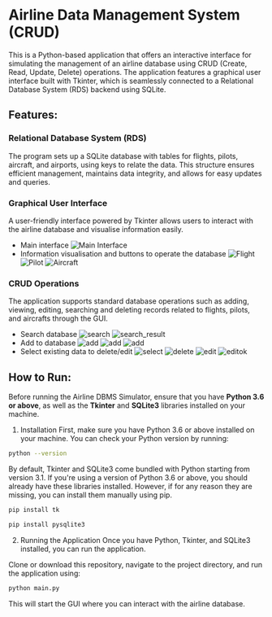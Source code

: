# Airline Data Management System (CRUD)

This is a Python-based application that offers an interactive interface for simulating the management of an airline database using CRUD (Create, Read, Update, Delete) operations. The application features a graphical user interface built with Tkinter, which is seamlessly connected to a Relational Database System (RDS) backend using SQLite.

## Features:
### Relational Database System (RDS)
The program sets up a SQLite database with tables for flights, pilots, aircraft, and airports, using keys to relate the data. This structure ensures efficient management, maintains data integrity, and allows for easy updates and queries.

### Graphical User Interface
A user-friendly interface powered by Tkinter allows users to interact with the airline database and visualise information easily.
- Main interface
![Main Interface](images/main.png)
- Information visualisation and buttons to operate the database
![Flight](images/flight_display.png)
![Pilot](images/pilots_display.png)
![Aircraft](images/aircrafts_display.png)

### CRUD Operations
The application supports standard database operations such as adding, viewing, editing, searching and deleting records related to flights, pilots, and aircrafts through the GUI.
- Search database
![search](images/flight_search.png)
![search_result](images/flight_search_result.png)
- Add to database
![add](images/flight_add.png)
![add](images/flight_add2.png)
![add](images/flight_add3.png)
- Select existing data to delete/edit
![select](images/flight_messagebox.png)
![delete](images/flight_delete.png)
![edit](images/flight_edit.png)
![editok](images/flight_editok.png)

## How to Run:
Before running the Airline DBMS Simulator, ensure that you have **Python 3.6 or above**, as well as the **Tkinter** and **SQLite3** libraries installed on your machine.

1. Installation
First, make sure you have Python 3.6 or above installed on your machine. You can check your Python version by running:
```bash
python --version
```
By default, Tkinter and SQLite3 come bundled with Python starting from version 3.1. If you're using a version of Python 3.6 or above, you should already have these libraries installed. However, if for any reason they are missing, you can install them manually using pip.
```bash
pip install tk
```
```bash
pip install pysqlite3
```

2. Running the Application
Once you have Python, Tkinter, and SQLite3 installed, you can run the application.

Clone or download this repository, navigate to the project directory, and run the application using:
```bash
python main.py
```
This will start the GUI where you can interact with the airline database.